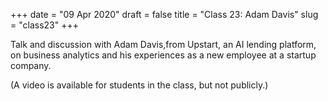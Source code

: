 +++
date = "09 Apr 2020"
draft = false
title = "Class 23: Adam Davis"
slug = "class23"
+++

Talk and discussion with Adam Davis,from Upstart, an AI lending
platform, on business analytics and his experiences as a new employee
at a startup company.

(A video is available for students in the class, but not publicly.)